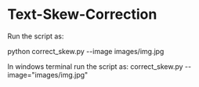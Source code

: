 # Text-Skew-Correction

Run the script as:

python correct_skew.py --image images/img.jpg

In windows terminal run the script as:
correct_skew.py --image="images/img.jpg"
